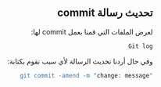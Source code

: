 <div dir = "rtl">


## تحديث رسالة commit

لعرض الملفات التي قمنا بعمل commit لها:
```c#
Git log
```
وفي حال أردنا تحديث الرسالة لأي سبب نقوم بكتابة:
```c#
"git commit -amend -m "change: message
```
</div>
